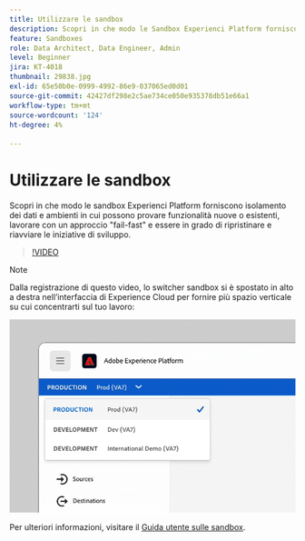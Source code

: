 ```yaml
---
title: Utilizzare le sandbox
description: Scopri in che modo le Sandbox Experienci Platform forniscono isolamento dei dati e ambienti in cui possono provare funzionalità nuove o esistenti, lavorare con un approccio di tipo "fail-fast" ed essere in grado di ripristinare e riavviare le iniziative di sviluppo.
feature: Sandboxes
role: Data Architect, Data Engineer, Admin
level: Beginner
jira: KT-4018
thumbnail: 29838.jpg
exl-id: 65e50b0e-0999-4992-86e9-037065ed0d01
source-git-commit: 42427df298e2c5ae734ce050e935378db51e66a1
workflow-type: tm+mt
source-wordcount: '124'
ht-degree: 4%

---
```


# Utilizzare le sandbox

Scopri in che modo le sandbox Experienci Platform forniscono isolamento dei dati e ambienti in cui possono provare funzionalità nuove o esistenti, lavorare con un approccio &quot;fail-fast&quot; e essere in grado di ripristinare e riavviare le iniziative di sviluppo.

>[!VIDEO](https://video.tv.adobe.com/v/29838/?quality=12&learn=on)

>[!NOTE]
>
>Dalla registrazione di questo video, lo switcher sandbox si è spostato in alto a destra nell’interfaccia di Experience Cloud per fornire più spazio verticale su cui concentrarti sul tuo lavoro:
>
> ![Trasferimento del commutatore sandbox](../assets/sandbox-switcher.gif)

Per ulteriori informazioni, visitare il [Guida utente sulle sandbox](https://experienceleague.adobe.com/docs/experience-platform/sandbox/home.html?lang=it).

